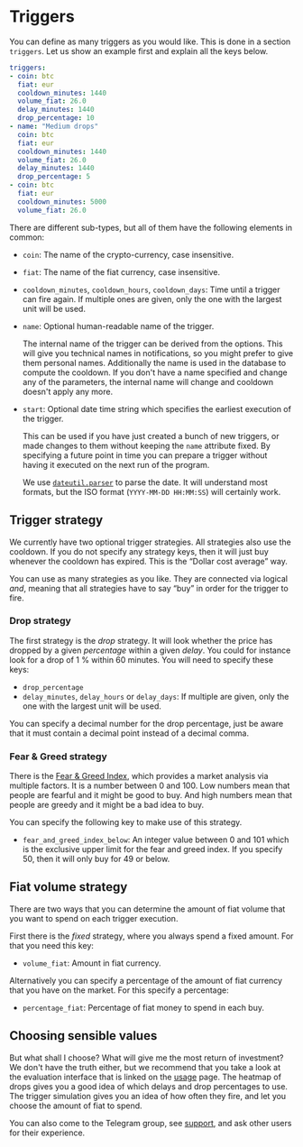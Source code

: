 
# Triggers

You can define as many triggers as you would like. This is done in a section `triggers`. Let us show an example first and explain all the keys below.

```yaml
triggers:
- coin: btc
  fiat: eur
  cooldown_minutes: 1440
  volume_fiat: 26.0
  delay_minutes: 1440
  drop_percentage: 10
- name: "Medium drops"
  coin: btc
  fiat: eur
  cooldown_minutes: 1440
  volume_fiat: 26.0
  delay_minutes: 1440
  drop_percentage: 5
- coin: btc
  fiat: eur
  cooldown_minutes: 5000
  volume_fiat: 26.0
```

There are different sub-types, but all of them have the following elements in common:

- `coin`: The name of the crypto-currency, case insensitive.
- `fiat`: The name of the fiat currency, case insensitive.
- `cooldown_minutes`, `cooldown_hours`, `cooldown_days`: Time until a trigger can fire again. If multiple ones are given, only the one with the largest unit will be used.
- `name`: Optional human-readable name of the trigger.

    The internal name of the trigger can be derived from the options. This will give you technical names in notifications, so you might prefer to give them personal names. Additionally the name is used in the database to compute the cooldown. If you don't have a name specified and change any of the parameters, the internal name will change and cooldown doesn't apply any more.

- `start`: Optional date time string which specifies the earliest execution of the trigger.

    This can be used if you have just created a bunch of new triggers, or made changes to them without keeping the `name` attribute fixed. By specifying a future point in time you can prepare a trigger without having it executed on the next run of the program.
    
    We use [`dateutil.parser`](https://dateutil.readthedocs.io/en/stable/parser.html) to parse the date. It will understand most formats, but the ISO format (`YYYY-MM-DD HH:MM:SS`) will certainly work.

## Trigger strategy

We currently have two optional trigger strategies. All strategies also use the cooldown. If you do not specify any strategy keys, then it will just buy whenever the cooldown has expired. This is the “Dollar cost average” way.

You can use as many strategies as you like. They are connected via logical _and_, meaning that all strategies have to say “buy” in order for the trigger to fire.

### Drop strategy

The first strategy is the *drop* strategy. It will look whether the price has dropped by a given *percentage* within a given *delay*. You could for instance look for a drop of 1 % within 60 minutes. You will need to specify these keys:

- `drop_percentage`
- `delay_minutes`, `delay_hours` or `delay_days`: If multiple are given, only the one with the largest unit will be used.

You can specify a decimal number for the drop percentage, just be aware that it must contain a decimal point instead of a decimal comma.

### Fear & Greed strategy

There is the [Fear & Greed Index](https://alternative.me/crypto/fear-and-greed-index/), which provides a market analysis via multiple factors. It is a number between 0 and 100. Low numbers mean that people are fearful and it might be good to buy. And high numbers mean that people are greedy and it might be a bad idea to buy.

You can specify the following key to make use of this strategy.

- `fear_and_greed_index_below`: An integer value between 0 and 101 which is the exclusive upper limit for the fear and greed index. If you specify 50, then it will only buy for 49 or below.

## Fiat volume strategy

There are two ways that you can determine the amount of fiat volume that you want to spend on each trigger execution.

First there is the *fixed* strategy, where you always spend a fixed amount. For that you need this key:

- `volume_fiat`: Amount in fiat currency.

Alternatively you can specify a percentage of the amount of fiat currency that you have on the market. For this specify a percentage:

- `percentage_fiat`: Percentage of fiat money to spend in each buy.

## Choosing sensible values

But what shall I choose? What will give me the most return of investment? We don't have the truth either, but we recommend that you take a look at the evaluation interface that is linked on the [usage](../usage.md) page. The heatmap of drops gives you a good idea of which delays and drop percentages to use. The trigger simulation gives you an idea of how often they fire, and let you choose the amount of fiat to spend.

You can also come to the Telegram group, see [support](../support.md), and ask other users for their experience.